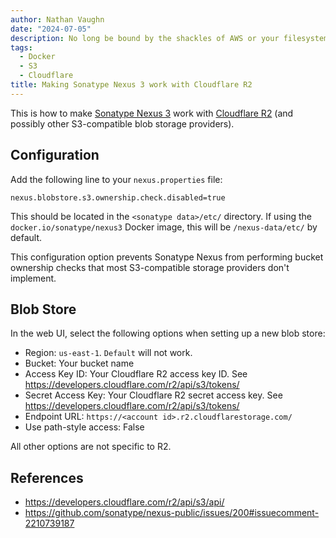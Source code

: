 ```yaml
---
author: Nathan Vaughn
date: "2024-07-05"
description: No long be bound by the shackles of AWS or your filesystem.
tags:
  - Docker
  - S3
  - Cloudflare
title: Making Sonatype Nexus 3 work with Cloudflare R2
---
```


This is how to make [Sonatype Nexus 3](https://www.sonatype.com/products/sonatype-nexus-repository)
work with
[Cloudflare R2](https://www.cloudflare.com/developer-platform/r2/)
(and possibly other S3-compatible blob storage providers).

## Configuration

Add the following line to your `nexus.properties` file:

```properties
nexus.blobstore.s3.ownership.check.disabled=true
```

This should be located in the `<sonatype data>/etc/` directory. If using
the `docker.io/sonatype/nexus3` Docker image, this will be `/nexus-data/etc/` by
default.

This configuration option prevents Sonatype Nexus from performing bucket ownership
checks that most S3-compatible storage providers don't implement.

## Blob Store

In the web UI, select the following options when setting up a new blob store:

- Region: `us-east-1`. `Default` will not work.
- Bucket: Your bucket name
- Access Key ID: Your Cloudflare R2 access key ID. See <https://developers.cloudflare.com/r2/api/s3/tokens/>
- Secret Access Key: Your Cloudflare R2 secret access key. See <https://developers.cloudflare.com/r2/api/s3/tokens/>
- Endpoint URL: `https://<account id>.r2.cloudflarestorage.com/`
- Use path-style access: False

All other options are not specific to R2.

## References

- <https://developers.cloudflare.com/r2/api/s3/api/>
- <https://github.com/sonatype/nexus-public/issues/200#issuecomment-2210739187>
